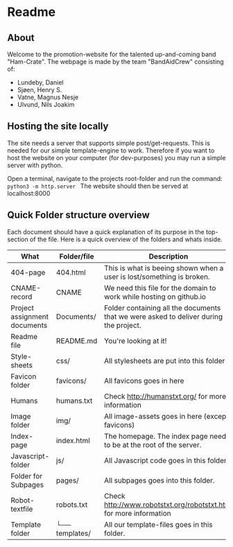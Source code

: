 # Readme
## About
Welcome to the promotion-website for the talented up-and-coming band "Ham-Crate".
The webpage is made by the team "BandAidCrew" consisting of:
  - Lundeby, Daniel
  - Sjøen, Henry S.
  - Vatne, Magnus Nesje
  - Ulvund, Nils Joakim

## Hosting the site locally
The site needs a server that supports simple post/get-requests.
This is needed for our simple template-engine to work.
Therefore if you want to host the website on your computer (for dev-purposes)
you may run a simple server with python.

Open a terminal, navigate to the projects root-folder and run the command:
`python3 -m http.server
`
The website should then be served at localhost:8000

## Quick Folder structure overview
Each document should have a quick explanation of its purpose in the top-section of the file.
Here is a quick overview of the folders and whats inside.

| What                         | Folder/file    | Description                                                                           |
|------------------------------|----------------|---------------------------------------------------------------------------------------|
| 404-page                     |  404.html      | This is what is beeing shown when a user is lost/something is broken.                 |
| CNAME-record                 |  CNAME         | We need this file for the domain to work while hosting on github.io                   |
| Project assignment documents |  Documents/    | Folder containing all the documents that we were asked to deliver during the project. |
| Readme file                  |  README.md     | You're looking at it!                                                                 |
| Style-sheets                 |  css/          | All stylesheets are put into this folder                                              |
| Favicon folder               |  favicons/     | All favicons goes in here                                                             |
| Humans                       |  humans.txt    | Check http://humanstxt.org/ for more information                                      |
| Image folder                 |  img/          | All image-assets goes in here (except favicons)                                       |
| Index-page                   |  index.html    | The homepage. The index page needs to be at the root of the server.                   |
| Javascript-folder            |  js/           | All Javascript code goes in this folder                                               |
| Folder for Subpages          |  pages/        | All subpages goes into this folder.                                                   |
| Robot-textfile               |  robots.txt    | Check http://www.robotstxt.org/robotstxt.html for more information                    |
| Template folder              | └── templates/ | All our template-files goes in this folder.                                           |
